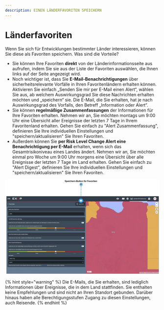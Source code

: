```yaml
---
description: EINEN LÄNDERFAVORITEN SPEICHERN
---
```


# Länderfavoriten

Wenn Sie sich für Entwicklungen bestimmter Länder interessieren, können Sie diese als Favoriten speichern. Was sind die Vorteile? 

* Sie können Ihre Favoriten **direkt** von der Länderinformationsseite aus aufrufen, indem Sie sie aus der Liste der Favoriten auswählen, die Ihnen links auf der Seite angezeigt wird. 
* Noch wichtiger ist, dass Sie **E-Mail-Benachrichtigungen** über sicherheitsrelevante Vorfälle in Ihren Favoritenländern erhalten können. Aktivieren Sie einfach „Senden Sie mir per E-Mail einen Alert“, wählen Sie aus, ab welchem Auswirkungsgrad Sie diese Nachrichten erhalten möchten und „speichern“ sie. Die E-Mail, die Sie erhalten, hat je nach Auswirkungsgrad des Vorfalls, den Betreff „Information oder Alert“. 
* Sie können **regelmäßige Zusammenfassungen** der Informationen für Ihre Favoriten erhalten. Nehmen wir an, Sie möchten montags um 9:00 Uhr eine Übersicht aller Ereignisse der letzten 7 Tage in Ihrem Favoritenland erhalten. Gehen Sie einfach zu "Alert Zusammenfassung", definieren Sie Ihre individuellen Einstellungen und "speichern/aktualisieren" Sie Ihren Favoriten. 
* Außerdem können Sie **per Risk Level Change Alert eine Benachrichtigung per E-Mail** erhalten, wenn sich das Gesamtrisikoniveau eines Landes ändert. Nehmen wir an, Sie möchten einmal pro Woche um 9:00 Uhr morgens eine Übersicht über alle Ereignisse der letzten 7 Tage im Land erhalten. Gehen Sie einfach zu "Alert Digest", definieren Sie Ihre individuellen Einstellungen und "speichern/aktualisieren" Sie Ihren Favoriten.

![](../.gitbook/assets/setafavourite-ci.jpg)

{% hint style="warning" %}
Die E-Mails, die Sie erhalten, sind lediglich Informationen über Ereignisse, die in dem Land stattfinden. Sie enthalten keine Empfehlungen und sind nicht an Ihren Standort gebunden. Darüber hinaus haben alle Berechtigungsstufen Zugang zu diesen Einstellungen, auch Reisende.
{% endhint %}

